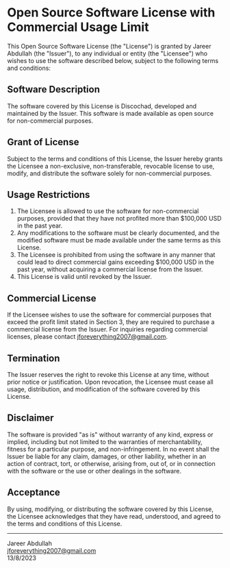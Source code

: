 # Open Source Software License with Commercial Usage Limit

This Open Source Software License (the "License") is granted by Jareer Abdullah (the "Issuer"), to any individual or entity (the "Licensee") who wishes to use the software described below, subject to the following terms and conditions:

## Software Description

The software covered by this License is Discochad, developed and maintained by the Issuer. This software is made available as open source for non-commercial purposes.

## Grant of License

Subject to the terms and conditions of this License, the Issuer hereby grants the Licensee a non-exclusive, non-transferable, revocable license to use, modify, and distribute the software solely for non-commercial purposes.

## Usage Restrictions

1. The Licensee is allowed to use the software for non-commercial purposes, provided that they have not profited more than $100,000 USD in the past year.
2. Any modifications to the software must be clearly documented, and the modified software must be made available under the same terms as this License.
3. The Licensee is prohibited from using the software in any manner that could lead to direct commercial gains exceeding $100,000 USD in the past year, without acquiring a commercial license from the Issuer.
4. This License is valid until revoked by the Issuer.

## Commercial License

If the Licensee wishes to use the software for commercial purposes that exceed the profit limit stated in Section 3, they are required to purchase a commercial license from the Issuer. For inquiries regarding commercial licenses, please contact jforeverything2007@gmail.com.

## Termination

The Issuer reserves the right to revoke this License at any time, without prior notice or justification. Upon revocation, the Licensee must cease all usage, distribution, and modification of the software covered by this License.

## Disclaimer

The software is provided "as is" without warranty of any kind, express or implied, including but not limited to the warranties of merchantability, fitness for a particular purpose, and non-infringement. In no event shall the Issuer be liable for any claim, damages, or other liability, whether in an action of contract, tort, or otherwise, arising from, out of, or in connection with the software or the use or other dealings in the software.

## Acceptance

By using, modifying, or distributing the software covered by this License, the Licensee acknowledges that they have read, understood, and agreed to the terms and conditions of this License.

---

Jareer Abdullah<br>
jforeverything2007@gmail.com<br>
13/8/2023<br>

